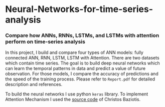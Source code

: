 # Neural-Networks-for-time-series-analysis

### Compare how ANNs, RNNs, LSTMs, and LSTMs with attention perform on time-series analysis

In this project, I build and compare four types of ANN models: fully connected ANN, RNN, LSTM,
LSTM with Attention. There are two datasets which contain time series. The goal is to build deep neural networks which can
learn the temporal patterns in data and predict a value of future observation. For those models, I compare the accuracy of
predictions and the speed of the training process. Please refer to `Report.pdf` for detailed description and references.

To build the neural networks I use python `keras` library. To implement Attention Mechanism I used the [source code](https://gist.github.com/cbaziotis/6428df359af27d58078ca5ed9792bd6d) of Christos Baziotis.
